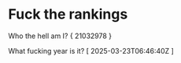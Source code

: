 # Fuck the rankings

Who the hell am I?
{ 21032978 }

What fucking year is it?
[ 2025-03-23T06:46:40Z ]
